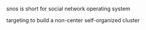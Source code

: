 snos is short for social network operating system

targeting to build a non-center self-organized cluster 